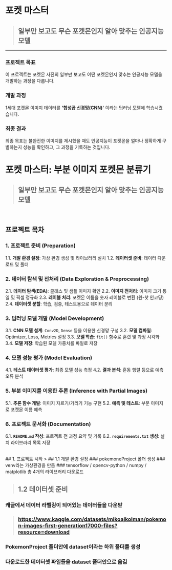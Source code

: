 #  포켓 마스터 
> ## 일부만 보고도 무슨 포켓몬인지 알아 맞추는 인공지능 모델

---

### 프로젝트 목표

이 프로젝트는 포켓몬 사진의 일부만 보고도 어떤 포켓몬인지 맞추는 인공지능 모델을 개발하는 과정을 다룹니다. 

###  개발 과정
1세대 포켓몬 이미지 데이터를 **'합성곱 신경망(CNN)'** 이라는 딥러닝 모델에 학습시켰습니다. 

###  최종 결과
최종 목표는 불완전한 이미지를 제시했을 때도 인공지능이 포켓몬을 얼마나 정확하게 구별하는지 성능을 확인하고, 그 과정을 기록하는 것입니다.

#  포켓 마스터: 부분 이미지 포켓몬 분류기

> ## 일부만 보고도 무슨 포켓몬인지 알아 맞추는 인공지능 모델

<br>

##  프로젝트 목차

### 1. 프로젝트 준비 (Preparation)
   1.1. **개발 환경 설정**: 가상 환경 생성 및 라이브러리 설치
   1.2. **데이터셋 준비**: 데이터 다운로드 및 폴더 

### 2. 데이터 탐색 및 전처리 (Data Exploration & Preprocessing)
   2.1. **데이터 탐색(EDA)**: 클래스 및 샘플 이미지 확인
   2.2. **이미지 전처리**: 이미지 크기 통일 및 픽셀 정규화
   2.3. **레이블 처리**: 포켓몬 이름을 숫자 레이블로 변환 (원-핫 인코딩)
   2.4. **데이터셋 분할**: 학습, 검증, 테스트용으로 데이터 분리

### 3. 딥러닝 모델 개발 (Model Development)
   3.1. **CNN 모델 설계**: `Conv2D`, `Dense` 등을 이용한 신경망 구성
   3.2. **모델 컴파일**: Optimizer, Loss, Metrics 설정
   3.3. **모델 학습**: `fit()` 함수로 훈련 및 과정 시각화
   3.4. **모델 저장**: 학습된 모델 가중치를 파일로 저장

### 4. 모델 성능 평가 (Model Evaluation)
   4.1. **테스트 데이터셋 평가**: 최종 모델 성능 측정
   4.2. **결과 분석**: 혼동 행렬 등으로 예측 오류 분석

### 5. 부분 이미지를 이용한 추론 (Inference with Partial Images)
   5.1. **추론 함수 개발**: 이미지 자르기/가리기 기능 구현
   5.2. **예측 및 테스트**: 부분 이미지로 포켓몬 이름 예측

### 6. 프로젝트 문서화 (Documentation)
   6.1. **`README.md` 작성**: 프로젝트 전 과정 요약 및 기록
   6.2. **`requirements.txt` 생성**: 설치 라이브러리 목록 저장
   
<br>
## 1. 프로젝트 시작
> ## 1.1 개발 환경 설정
### pokemoneProject 폴더 생성
### venv라는 가상환경을 만듬
### tensorflow / opencv-python / numpy / matplotlib 총 4개의 라이브러리 다운로드

> ## 1.2 데이터셋 준비
### 캐글에서 데이터 라벨링이 되어있는 데이터들을 다운받
> ### https://www.kaggle.com/datasets/mikoajkolman/pokemon-images-first-generation17000-files?resource=download
### PokemonProject 폴더안에 dataset이라는 하위 폴더를 생성
### 다운로드한 데이터셋 파일들을 dataset 폴더안으로 옮김

